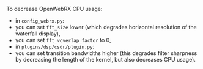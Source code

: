 To decrease OpenWebRX CPU usage:
* in `config_webrx.py`:
 * you can set `fft_size` lower (which degrades horizontal resolution of the waterfall display),
 * you can set `fft_voverlap_factor` to 0,
* in `plugins/dsp/csdr/plugin.py`:
 * you can set transition bandwidths higher (this degrades filter sharpness by decreasing the length of the kernel, but also decreases CPU usage).